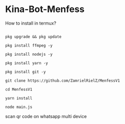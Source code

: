 # Kina-Bot-Menfess

How to install in termux?

```

pkg upgrade && pkg update

pkg install ffmpeg -y

pkg install nodejs -y

pkg install yarn -y

pkg install git -y

git clone https://github.com/ZamrielRielZ/MenfessV1

cd MenfessV1

yarn install

node main.js

```

scan qr code on whatsapp multi device
